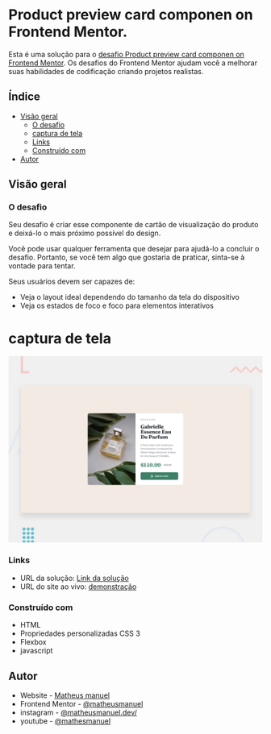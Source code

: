 # Product preview card componen on Frontend Mentor. 

Esta é uma solução para o [desafio Product preview card componen on Frontend Mentor](https://www.frontendmentor.io/challenges/product-preview-card-component-GO7UmttRfa/hub). Os desafios do Frontend Mentor ajudam você a melhorar suas habilidades de codificação criando projetos realistas.

## Índice

- [Visão geral](#visão-geral)
  - [O desafio](#o-desafio)
  - [captura de tela](#captura-de-tela)
  - [Links](#links)
  - [Construído com](#construído-com)
- [Autor](#autor)

## Visão geral

### O desafio

Seu desafio é criar esse componente de cartão de visualização do produto e deixá-lo o mais próximo possível do design.

Você pode usar qualquer ferramenta que desejar para ajudá-lo a concluir o desafio. Portanto, se você tem algo que gostaria de praticar, sinta-se à vontade para tentar.

Seus usuários devem ser capazes de:

- Veja o layout ideal dependendo do tamanho da tela do dispositivo
- Veja os estados de foco e foco para elementos interativos

# captura de tela

![](./desktop-preview.jpg)

### Links

- URL da solução: [Link da solução](https://www.frontendmentor.io/solutions/product-preview-card-component-wBEOv82pR9)
- URL do site ao vivo: [demonstração](https://matheusmanuel.github.io/Product-preview-card-component/)


### Construído com

- HTML
- Propriedades personalizadas CSS 3
- Flexbox
- javascript

## Autor

- Website - [Matheus manuel](https://matheusmanuel.github.io/)
- Frontend Mentor - [@matheusmanuel](https://www.frontendmentor.io/profile/matheusmanuel)
- instagram - [@matheusmanuel.dev/](https://www.instagram.com/matheusmanuel.dev/)
- youtube - [@mathesmanuel](https://youtube.com/matheusmanuel)
